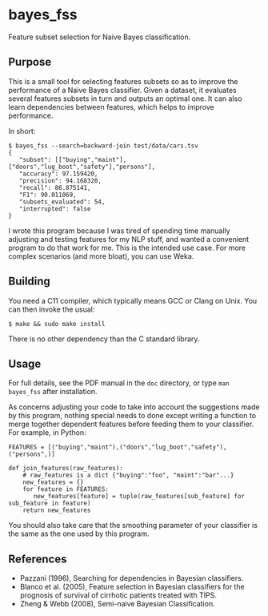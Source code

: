 # bayes_fss

Feature subset selection for Naive Bayes classification.


## Purpose

This is a small tool for selecting features subsets so as to improve the
performance of a Naive Bayes classifier. Given a dataset, it evaluates several
features subsets in turn and outputs an optimal one. It can also learn
dependencies between features, which helps to improve performance.

In short:

    $ bayes_fss --search=backward-join test/data/cars.tsv
    {
       "subset": [["buying","maint"],["doors","lug_boot","safety"],"persons"],
       "accuracy": 97.159420,
       "precision": 94.168320,
       "recall": 86.875141,
       "F1": 90.011069,
       "subsets_evaluated": 54,
       "interrupted": false
    }

I wrote this program because I was tired of spending time manually adjusting and
testing features for my NLP stuff, and wanted a convenient program to do that
work for me. This is the intended use case. For more complex scenarios (and more
bloat), you can use Weka.

## Building

You need a C11 compiler, which typically means GCC or Clang on Unix. You can
then invoke the usual:

    $ make && sudo make install

There is no other dependency than the C standard library.

## Usage

For full details, see the PDF manual in the `doc` directory, or type `man
bayes_fss` after installation.

As concerns adjusting your code to take into account the suggestions made by
this program, nothing special needs to done except writing a function to merge
together dependent features before feeding them to your classifier. For example,
in Python:

    FEATURES = [("buying","maint"),("doors","lug_boot","safety"),("persons",)]
    
    def join_features(raw_features):
        # raw_features is a dict {"buying":"foo", "maint":"bar"...}
	    new_features = {}
	    for feature in FEATURES:
           new_features[feature] = tuple(raw_features[sub_feature] for sub_feature in feature)
        return new_features
 
You should also take care that the smoothing parameter of your classifier is the
same as the one used by this program.

## References

* Pazzani (1996), Searching for dependencies in Bayesian classifiers.
* Blanco et al. (2005), Feature selection in Bayesian classifiers for the
prognosis of survival of cirrhotic patients treated with TIPS.
* Zheng & Webb (2008), Semi-naive Bayesian Classification.
